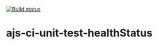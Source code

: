 [![Build status](https://ci.appveyor.com/api/projects/status/k4278loveckgnt8x?svg=true)](https://ci.appveyor.com/project/r616on/ajs-ci-unit-test-mocking)
# ajs-ci-unit-test-healthStatus
